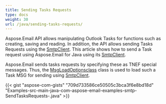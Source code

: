```yaml
---
title: Sending Tasks Requests
type: docs
weight: 30
url: /java/sending-tasks-requests/
---
```


Aspose.Email API allows manipulating Outlook Tasks for functions such as creating, saving and reading. In addition, the API allows sending Tasks Requests using the [SmtpClient](https://apireference.aspose.com/java/email/com.aspose.email/SmtpClient). This article shows how to send a Task request using Aspose.Email for Java using its [SmtpClient](https://apireference.aspose.com/java/email/com.aspose.email/SmtpClient).

Aspose.Email sends tasks requests by specifying these as TNEF special messages. Thus, the [MsgLoadOptionsclass](https://apireference.aspose.com/java/email/com.aspose.email/MsgLoadOptions) class is used to load such a Task MSG for sending using [SmtpClient](https://apireference.aspose.com/java/email/com.aspose.email/SmtpClient).

{{< gist "aspose-com-gists" "709d733586ce50505c3bca3f6e8bd18d" "Examples-src-main-java-com-aspose-email-examples-smtp-SendTasksRequests-.java" >}}

